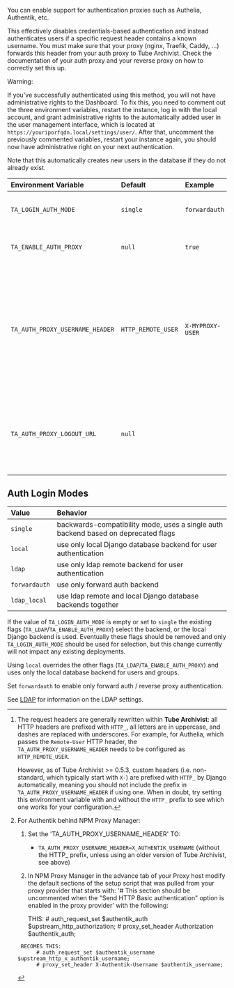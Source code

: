You can enable support for authentication proxies such as Authelia, Authentik, etc.

This effectively disables credentials-based authentication and instead authenticates users if a specific request header contains a known username.
You must make sure that your proxy (nginx, Traefik, Caddy, ...) forwards this header from your auth proxy to Tube Archivist.
Check the documentation of your auth proxy and your reverse proxy on how to correctly set this up.

Warning:

If you've successfully authenticated using this method, you will not have administrative rights to the Dashboard. To fix this, you need to comment out the three environment variables, restart the instance, log in with the local account, and grant administrative rights to the automatically added user in the user management interface, which is located at `https://youriporfqdn.local/settings/user/`. After that, uncomment the previously commented variables, restart your instance again, you should now have administrative right on your next authentication.

Note that this automatically creates new users in the database if they do not already exist.

| Environment Variable  | Default   | Example   | Description   |
| :-------------------- | :-------- | :-------- | :------------ |
| `TA_LOGIN_AUTH_MODE`  | `single`  | `forwardauth` | Selects authentication backends. See potential values below. Overrides `TA_LDAP`/`TA_ENABLE_AUTH_PROXY`. |
| `TA_ENABLE_AUTH_PROXY` | `null` | `true` | *deprecated* (see below) Set to anything besides empty string to use forward proxy authentication. |
| `TA_AUTH_PROXY_USERNAME_HEADER`| `HTTP_REMOTE_USER` | `X-MYPROXY-USER` | The name of the request header that the auth proxy passes to the proxied application (**Tube Archivist** in this case), so that the application can identify the user. The format of this variable's value can vary depending on the specific header and version of Tube Archivist used.[^1] Check the documentation of your auth proxy for how to configure the forwarding of header.[^2] |
| `TA_AUTH_PROXY_LOGOUT_URL` | `null` | | The URL that **Tube Archivist** should redirect to after a logout. By default, the logout redirects to the login URL, which means the user will be automatically authenticated again. Instead, you might want to configure the logout URL of the auth proxy here. |

[^1]:
    The request headers are generally rewritten within **Tube Archivist**: all HTTP headers are prefixed with `HTTP_`, all letters are in uppercase, and dashes are replaced with underscores. For example, for Authelia, which passes the `Remote-User` HTTP header, the `TA_AUTH_PROXY_USERNAME_HEADER` needs to be configured as `HTTP_REMOTE_USER`.

    However, as of Tube Archivist >= 0.5.3, custom headers (i.e. non-standard, which typically start with `X-`) are prefixed with `HTTP_` by Django automatically, meaning you should not include the prefix in `TA_AUTH_PROXY_USERNAME_HEADER` if using one. When in doubt, try setting this environment variable with and without the `HTTP_` prefix to see which one works for your configuration.

[^2]:
    For Authentik behind NPM Proxy Manager:

       1. Set the 'TA_AUTH_PROXY_USERNAME_HEADER' TO:
            - `TA_AUTH_PROXY_USERNAME_HEADER=X_AUTHENTIK_USERNAME` (without the HTTP_ prefix, unless using an older version of Tube Archivist, see above)

       2. In NPM Proxy Manager in the advance tab of your Proxy host modify the default sections of the setup script that was pulled from your proxy provider that starts with: '# This section should be uncommented when the "Send HTTP Basic authentication" option is
          enabled in the proxy provider' with the following:

          THIS:
              # auth_request_set $authentik_auth $upstream_http_authorization;
              # proxy_set_header Authorization $authentik_auth;

         BECOMES THIS:
              # auth_request_set $authentik_username $upstream_http_x_authentik_username;
              # proxy_set_header X-Authentik-Username $authentik_username;

## Auth Login Modes

| Value         | Behavior |
| :------------ | :------- |
| `single`      | backwards-compatibility mode, uses a single auth backend based on deprecated flags |
| `local`       | use only local Django database backend for user authentication |
| `ldap`        | use only ldap remote backend for user authentication |
| `forwardauth` | use only forward auth backend |
| `ldap_local`  | use ldap remote and local Django database backends together |

If the value of `TA_LOGIN_AUTH_MODE` is empty or set to `single` the existing flags (`TA_LDAP`/`TA_ENABLE_AUTH_PROXY`) select the backend, or the local Django backend is used. Eventually these flags should be removed and only `TA_LOGIN_AUTH_MODE` should be used for selection, but this change currently will not impact any existing deployments.

Using `local` overrides the other flags (`TA_LDAP`/`TA_ENABLE_AUTH_PROXY`) and uses only the local database backend for users and groups.

Set `forwardauth` to enable only forward auth / reverse proxy authentication.

See [LDAP](ldap.md) for information on the LDAP settings.
